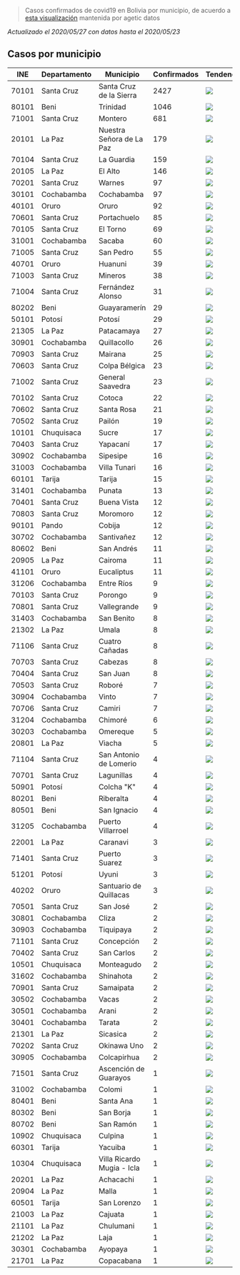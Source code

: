 > Casos confirmados de covid19 en Bolivia por municipio, de acuerdo a [esta visualización](https://datosagt2020.carto.com/builder/c1cdf57c-a007-4f3f-883a-c25ebdc50986/embed) mantenida por agetic datos

_Actualizado el 2020/05/27 con datos hasta el 2020/05/23_

## Casos por municipio

|   INE | Departamento   | Municipio                  |   Confirmados | Tendencia                                     |   Recuperados |   Decesos |
|-------|----------------|----------------------------|---------------|-----------------------------------------------|---------------|-----------|
| 70101 | Santa Cruz     | Santa Cruz de la Sierra    |          2427 | <img src="plots/SantaCruzdelaSierra.png"/>    |           130 |        76 |
| 80101 | Beni           | Trinidad                   |          1046 | <img src="plots/Trinidad.png"/>               |             4 |        65 |
| 71001 | Santa Cruz     | Montero                    |           681 | <img src="plots/Montero.png"/>                |            29 |        24 |
| 20101 | La Paz         | Nuestra Señora de La Paz   |           179 | <img src="plots/NuestraSenoradeLaPaz.png"/>   |            98 |         9 |
| 70104 | Santa Cruz     | La Guardia                 |           159 | <img src="plots/LaGuardia.png"/>              |             8 |         4 |
| 20105 | La Paz         | El Alto                    |           146 | <img src="plots/ElAlto.png"/>                 |            69 |        10 |
| 70201 | Santa Cruz     | Warnes                     |            97 | <img src="plots/Warnes.png"/>                 |             0 |         1 |
| 30101 | Cochabamba     | Cochabamba                 |            97 | <img src="plots/Cochabamba.png"/>             |            15 |         3 |
| 40101 | Oruro          | Oruro                      |            92 | <img src="plots/Oruro.png"/>                  |            46 |         6 |
| 70601 | Santa Cruz     | Portachuelo                |            85 | <img src="plots/Portachuelo.png"/>            |             0 |         1 |
| 70105 | Santa Cruz     | El Torno                   |            69 | <img src="plots/ElTorno.png"/>                |             1 |         1 |
| 31001 | Cochabamba     | Sacaba                     |            60 | <img src="plots/Sacaba.png"/>                 |             1 |         2 |
| 71005 | Santa Cruz     | San Pedro                  |            55 | <img src="plots/SanPedro.png"/>               |             1 |         0 |
| 40701 | Oruro          | Huanuni                    |            39 | <img src="plots/Huanuni.png"/>                |            16 |         3 |
| 71003 | Santa Cruz     | Mineros                    |            38 | <img src="plots/Mineros.png"/>                |             0 |         0 |
| 71004 | Santa Cruz     | Fernández Alonso           |            31 | <img src="plots/FernandezAlonso.png"/>        |             0 |         1 |
| 80202 | Beni           | Guayaramerín               |            29 | <img src="plots/Guayaramerin.png"/>           |             0 |         1 |
| 50101 | Potosí         | Potosí                     |            29 | <img src="plots/Potosi.png"/>                 |            14 |         1 |
| 21305 | La Paz         | Patacamaya                 |            27 | <img src="plots/Patacamaya.png"/>             |            16 |         2 |
| 30901 | Cochabamba     | Quillacollo                |            26 | <img src="plots/Quillacollo.png"/>            |            15 |         2 |
| 70903 | Santa Cruz     | Mairana                    |            25 | <img src="plots/Mairana.png"/>                |             1 |         2 |
| 70603 | Santa Cruz     | Colpa Bélgica              |            23 | <img src="plots/ColpaBelgica.png"/>           |             0 |         2 |
| 71002 | Santa Cruz     | General Saavedra           |            23 | <img src="plots/GeneralSaavedra.png"/>        |             0 |         0 |
| 70102 | Santa Cruz     | Cotoca                     |            22 | <img src="plots/Cotoca.png"/>                 |             0 |         1 |
| 70602 | Santa Cruz     | Santa Rosa                 |            21 | <img src="plots/SantaRosa.png"/>              |             0 |         0 |
| 70502 | Santa Cruz     | Pailón                     |            19 | <img src="plots/Pailon.png"/>                 |             0 |         1 |
| 10101 | Chuquisaca     | Sucre                      |            17 | <img src="plots/Sucre.png"/>                  |            11 |         2 |
| 70403 | Santa Cruz     | Yapacaní                   |            17 | <img src="plots/Yapacani.png"/>               |             0 |         0 |
| 30902 | Cochabamba     | Sipesipe                   |            16 | <img src="plots/Sipesipe.png"/>               |             0 |         1 |
| 31003 | Cochabamba     | Villa Tunari               |            16 | <img src="plots/VillaTunari.png"/>            |             0 |         0 |
| 60101 | Tarija         | Tarija                     |            15 | <img src="plots/Tarija.png"/>                 |             5 |         1 |
| 31401 | Cochabamba     | Punata                     |            13 | <img src="plots/Punata.png"/>                 |             5 |         1 |
| 70401 | Santa Cruz     | Buena Vista                |            12 | <img src="plots/BuenaVista.png"/>             |             0 |         0 |
| 70803 | Santa Cruz     | Moromoro                   |            12 | <img src="plots/Moromoro.png"/>               |             0 |         0 |
| 90101 | Pando          | Cobija                     |            12 | <img src="plots/Cobija.png"/>                 |             6 |         1 |
| 30702 | Cochabamba     | Santivañez                 |            12 | <img src="plots/Santivanez.png"/>             |             0 |         0 |
| 80602 | Beni           | San Andrés                 |            11 | <img src="plots/SanAndres.png"/>              |             0 |         0 |
| 20905 | La Paz         | Cairoma                    |            11 | <img src="plots/Cairoma.png"/>                |             0 |         0 |
| 41101 | Oruro          | Eucaliptus                 |            11 | <img src="plots/Eucaliptus.png"/>             |             6 |         4 |
| 31206 | Cochabamba     | Entre Ríos                 |             9 | <img src="plots/EntreRios.png"/>              |             0 |         0 |
| 70103 | Santa Cruz     | Porongo                    |             9 | <img src="plots/Porongo.png"/>                |             1 |         0 |
| 70801 | Santa Cruz     | Vallegrande                |             9 | <img src="plots/Vallegrande.png"/>            |             4 |         0 |
| 31403 | Cochabamba     | San Benito                 |             8 | <img src="plots/SanBenito.png"/>              |             0 |         1 |
| 21302 | La Paz         | Umala                      |             8 | <img src="plots/Umala.png"/>                  |             0 |         1 |
| 71106 | Santa Cruz     | Cuatro Cañadas             |             8 | <img src="plots/CuatroCanadas.png"/>          |             0 |         1 |
| 70703 | Santa Cruz     | Cabezas                    |             8 | <img src="plots/Cabezas.png"/>                |             0 |         0 |
| 70404 | Santa Cruz     | San Juan                   |             8 | <img src="plots/SanJuan.png"/>                |             0 |         0 |
| 70503 | Santa Cruz     | Roboré                     |             7 | <img src="plots/Robore.png"/>                 |             3 |         1 |
| 30904 | Cochabamba     | Vinto                      |             7 | <img src="plots/Vinto.png"/>                  |             0 |         1 |
| 70706 | Santa Cruz     | Camiri                     |             7 | <img src="plots/Camiri.png"/>                 |             0 |         0 |
| 31204 | Cochabamba     | Chimoré                    |             6 | <img src="plots/Chimore.png"/>                |             1 |         0 |
| 30203 | Cochabamba     | Omereque                   |             5 | <img src="plots/Omereque.png"/>               |             0 |         0 |
| 20801 | La Paz         | Viacha                     |             5 | <img src="plots/Viacha.png"/>                 |             3 |         0 |
| 71104 | Santa Cruz     | San Antonio de Lomerio     |             4 | <img src="plots/SanAntoniodeLomerio.png"/>    |             0 |         0 |
| 70701 | Santa Cruz     | Lagunillas                 |             4 | <img src="plots/Lagunillas.png"/>             |             0 |         0 |
| 50901 | Potosí         | Colcha "K"                 |             4 | <img src="plots/ColchaK.png"/>                |             0 |         0 |
| 80201 | Beni           | Riberalta                  |             4 | <img src="plots/Riberalta.png"/>              |             0 |         0 |
| 80501 | Beni           | San Ignacio                |             4 | <img src="plots/SanIgnacio.png"/>             |             0 |         0 |
| 31205 | Cochabamba     | Puerto Villarroel          |             4 | <img src="plots/PuertoVillarroel.png"/>       |             0 |         0 |
| 22001 | La Paz         | Caranavi                   |             3 | <img src="plots/Caranavi.png"/>               |             0 |         0 |
| 71401 | Santa Cruz     | Puerto Suarez              |             3 | <img src="plots/PuertoSuarez.png"/>           |             0 |         0 |
| 51201 | Potosí         | Uyuni                      |             3 | <img src="plots/Uyuni.png"/>                  |             0 |         0 |
| 40202 | Oruro          | Santuario de Quillacas     |             3 | <img src="plots/SantuariodeQuillacas.png"/>   |             2 |         0 |
| 70501 | Santa Cruz     | San José                   |             2 | <img src="plots/SanJose.png"/>                |             0 |         0 |
| 30801 | Cochabamba     | Cliza                      |             2 | <img src="plots/Cliza.png"/>                  |             1 |         1 |
| 30903 | Cochabamba     | Tiquipaya                  |             2 | <img src="plots/Tiquipaya.png"/>              |             0 |         0 |
| 71101 | Santa Cruz     | Concepción                 |             2 | <img src="plots/Concepcion.png"/>             |             0 |         0 |
| 70402 | Santa Cruz     | San Carlos                 |             2 | <img src="plots/SanCarlos.png"/>              |             1 |         0 |
| 10501 | Chuquisaca     | Monteagudo                 |             2 | <img src="plots/Monteagudo.png"/>             |             0 |         0 |
| 31602 | Cochabamba     | Shinahota                  |             2 | <img src="plots/Shinahota.png"/>              |             0 |         0 |
| 70901 | Santa Cruz     | Samaipata                  |             2 | <img src="plots/Samaipata.png"/>              |             0 |         0 |
| 30502 | Cochabamba     | Vacas                      |             2 | <img src="plots/Vacas.png"/>                  |             0 |         0 |
| 30501 | Cochabamba     | Arani                      |             2 | <img src="plots/Arani.png"/>                  |             0 |         0 |
| 30401 | Cochabamba     | Tarata                     |             2 | <img src="plots/Tarata.png"/>                 |             0 |         0 |
| 21301 | La Paz         | Sicasica                   |             2 | <img src="plots/Sicasica.png"/>               |             1 |         1 |
| 70202 | Santa Cruz     | Okinawa Uno                |             2 | <img src="plots/OkinawaUno.png"/>             |             0 |         0 |
| 30905 | Cochabamba     | Colcapirhua                |             2 | <img src="plots/Colcapirhua.png"/>            |             0 |         0 |
| 71501 | Santa Cruz     | Ascención de Guarayos      |             1 | <img src="plots/AscenciondeGuarayos.png"/>    |             0 |         0 |
| 31002 | Cochabamba     | Colomi                     |             1 | <img src="plots/Colomi.png"/>                 |             0 |         1 |
| 80401 | Beni           | Santa Ana                  |             1 | <img src="plots/SantaAna.png"/>               |             0 |         0 |
| 80302 | Beni           | San Borja                  |             1 | <img src="plots/SanBorja.png"/>               |             0 |         0 |
| 80702 | Beni           | San Ramón                  |             1 | <img src="plots/SanRamon.png"/>               |             0 |         1 |
| 10902 | Chuquisaca     | Culpina                    |             1 | <img src="plots/Culpina.png"/>                |             0 |         0 |
| 60301 | Tarija         | Yacuiba                    |             1 | <img src="plots/Yacuiba.png"/>                |             0 |         1 |
| 10304 | Chuquisaca     | Villa Ricardo Mugia - Icla |             1 | <img src="plots/VillaRicardoMugia-Icla.png"/> |             0 |         0 |
| 20201 | La Paz         | Achacachi                  |             1 | <img src="plots/Achacachi.png"/>              |             0 |         0 |
| 20904 | La Paz         | Malla                      |             1 | <img src="plots/Malla.png"/>                  |             0 |         0 |
| 60501 | Tarija         | San Lorenzo                |             1 | <img src="plots/SanLorenzo.png"/>             |             1 |         0 |
| 21003 | La Paz         | Cajuata                    |             1 | <img src="plots/Cajuata.png"/>                |             0 |         0 |
| 21101 | La Paz         | Chulumani                  |             1 | <img src="plots/Chulumani.png"/>              |             0 |         0 |
| 21202 | La Paz         | Laja                       |             1 | <img src="plots/Laja.png"/>                   |             0 |         0 |
| 30301 | Cochabamba     | Ayopaya                    |             1 | <img src="plots/Ayopaya.png"/>                |             0 |         0 |
| 21701 | La Paz         | Copacabana                 |             1 | <img src="plots/Copacabana.png"/>             |             1 |         0 |